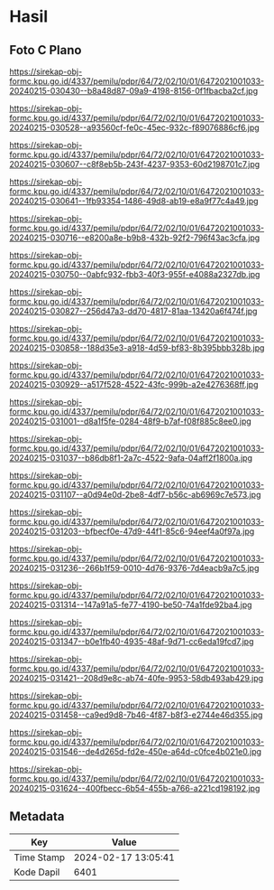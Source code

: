 # Hasil

## Foto C Plano

https://sirekap-obj-formc.kpu.go.id/4337/pemilu/pdpr/64/72/02/10/01/6472021001033-20240215-030430--b8a48d87-09a9-4198-8156-0f1fbacba2cf.jpg

https://sirekap-obj-formc.kpu.go.id/4337/pemilu/pdpr/64/72/02/10/01/6472021001033-20240215-030528--a93560cf-fe0c-45ec-932c-f89076886cf6.jpg

https://sirekap-obj-formc.kpu.go.id/4337/pemilu/pdpr/64/72/02/10/01/6472021001033-20240215-030607--c8f8eb5b-243f-4237-9353-60d2198701c7.jpg

https://sirekap-obj-formc.kpu.go.id/4337/pemilu/pdpr/64/72/02/10/01/6472021001033-20240215-030641--1fb93354-1486-49d8-ab19-e8a9f77c4a49.jpg

https://sirekap-obj-formc.kpu.go.id/4337/pemilu/pdpr/64/72/02/10/01/6472021001033-20240215-030716--e8200a8e-b9b8-432b-92f2-796f43ac3cfa.jpg

https://sirekap-obj-formc.kpu.go.id/4337/pemilu/pdpr/64/72/02/10/01/6472021001033-20240215-030750--0abfc932-fbb3-40f3-955f-e4088a2327db.jpg

https://sirekap-obj-formc.kpu.go.id/4337/pemilu/pdpr/64/72/02/10/01/6472021001033-20240215-030827--256d47a3-dd70-4817-81aa-13420a6f474f.jpg

https://sirekap-obj-formc.kpu.go.id/4337/pemilu/pdpr/64/72/02/10/01/6472021001033-20240215-030858--188d35e3-a918-4d59-bf83-8b395bbb328b.jpg

https://sirekap-obj-formc.kpu.go.id/4337/pemilu/pdpr/64/72/02/10/01/6472021001033-20240215-030929--a517f528-4522-43fc-999b-a2e4276368ff.jpg

https://sirekap-obj-formc.kpu.go.id/4337/pemilu/pdpr/64/72/02/10/01/6472021001033-20240215-031001--d8a1f5fe-0284-48f9-b7af-f08f885c8ee0.jpg

https://sirekap-obj-formc.kpu.go.id/4337/pemilu/pdpr/64/72/02/10/01/6472021001033-20240215-031037--b86db8f1-2a7c-4522-9afa-04aff2f1800a.jpg

https://sirekap-obj-formc.kpu.go.id/4337/pemilu/pdpr/64/72/02/10/01/6472021001033-20240215-031107--a0d94e0d-2be8-4df7-b56c-ab6969c7e573.jpg

https://sirekap-obj-formc.kpu.go.id/4337/pemilu/pdpr/64/72/02/10/01/6472021001033-20240215-031203--bfbecf0e-47d9-44f1-85c6-94eef4a0f97a.jpg

https://sirekap-obj-formc.kpu.go.id/4337/pemilu/pdpr/64/72/02/10/01/6472021001033-20240215-031236--266b1f59-0010-4d76-9376-7d4eacb9a7c5.jpg

https://sirekap-obj-formc.kpu.go.id/4337/pemilu/pdpr/64/72/02/10/01/6472021001033-20240215-031314--147a91a5-fe77-4190-be50-74a1fde92ba4.jpg

https://sirekap-obj-formc.kpu.go.id/4337/pemilu/pdpr/64/72/02/10/01/6472021001033-20240215-031347--b0e1fb40-4935-48af-9d71-cc6eda19fcd7.jpg

https://sirekap-obj-formc.kpu.go.id/4337/pemilu/pdpr/64/72/02/10/01/6472021001033-20240215-031421--208d9e8c-ab74-40fe-9953-58db493ab429.jpg

https://sirekap-obj-formc.kpu.go.id/4337/pemilu/pdpr/64/72/02/10/01/6472021001033-20240215-031458--ca9ed9d8-7b46-4f87-b8f3-e2744e46d355.jpg

https://sirekap-obj-formc.kpu.go.id/4337/pemilu/pdpr/64/72/02/10/01/6472021001033-20240215-031546--de4d265d-fd2e-450e-a64d-c0fce4b021e0.jpg

https://sirekap-obj-formc.kpu.go.id/4337/pemilu/pdpr/64/72/02/10/01/6472021001033-20240215-031624--400fbecc-6b54-455b-a766-a221cd198192.jpg


## Metadata

| Key        | Value               |
| ---------- | ------------------- |
| Time Stamp | 2024-02-17 13:05:41 |
| Kode Dapil | 6401                |



